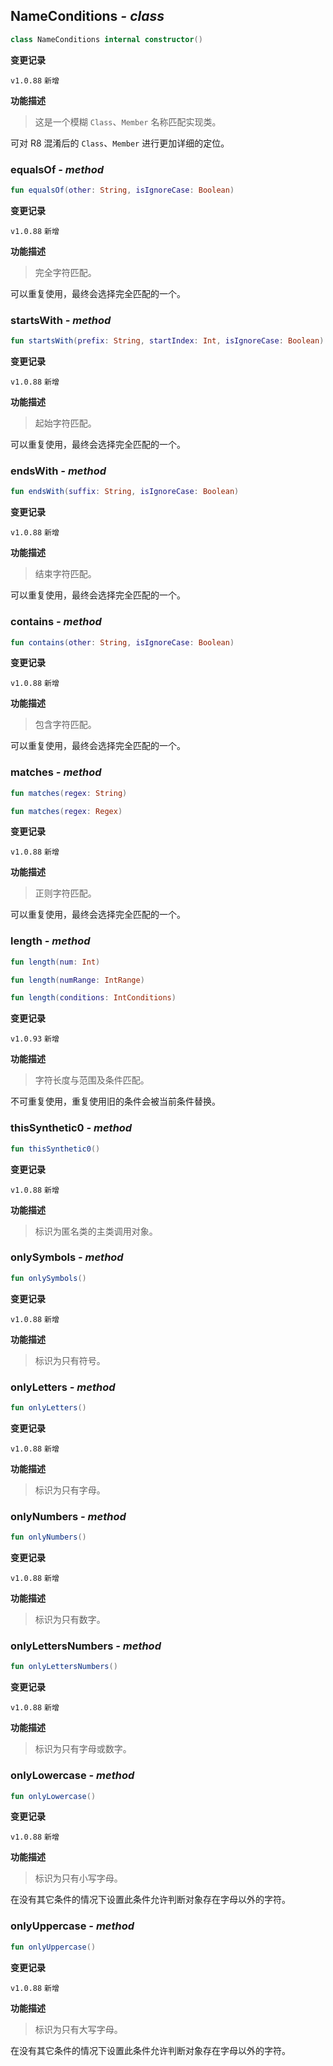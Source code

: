 ## NameConditions *- class*

```kotlin
class NameConditions internal constructor()
```

**变更记录**

`v1.0.88` `新增`

**功能描述**

> 这是一个模糊 `Class`、`Member` 名称匹配实现类。

可对 R8 混淆后的 `Class`、`Member` 进行更加详细的定位。

### equalsOf *- method*

```kotlin
fun equalsOf(other: String, isIgnoreCase: Boolean)
```

**变更记录**

`v1.0.88` `新增`

**功能描述**

> 完全字符匹配。

可以重复使用，最终会选择完全匹配的一个。

### startsWith *- method*

```kotlin
fun startsWith(prefix: String, startIndex: Int, isIgnoreCase: Boolean)
```

**变更记录**

`v1.0.88` `新增`

**功能描述**

> 起始字符匹配。

可以重复使用，最终会选择完全匹配的一个。

### endsWith *- method*

```kotlin
fun endsWith(suffix: String, isIgnoreCase: Boolean)
```

**变更记录**

`v1.0.88` `新增`

**功能描述**

> 结束字符匹配。

可以重复使用，最终会选择完全匹配的一个。

### contains *- method*

```kotlin
fun contains(other: String, isIgnoreCase: Boolean)
```

**变更记录**

`v1.0.88` `新增`

**功能描述**

> 包含字符匹配。

可以重复使用，最终会选择完全匹配的一个。

### matches *- method*

```kotlin
fun matches(regex: String)
```

```kotlin
fun matches(regex: Regex)
```

**变更记录**

`v1.0.88` `新增`

**功能描述**

> 正则字符匹配。

可以重复使用，最终会选择完全匹配的一个。

### length *- method*

```kotlin
fun length(num: Int)
```

```kotlin
fun length(numRange: IntRange)
```

```kotlin
fun length(conditions: IntConditions)
```

**变更记录**

`v1.0.93` `新增`

**功能描述**

> 字符长度与范围及条件匹配。

不可重复使用，重复使用旧的条件会被当前条件替换。

### thisSynthetic0 *- method*

```kotlin
fun thisSynthetic0()
```

**变更记录**

`v1.0.88` `新增`

**功能描述**

> 标识为匿名类的主类调用对象。

### onlySymbols *- method*

```kotlin
fun onlySymbols()
```

**变更记录**

`v1.0.88` `新增`

**功能描述**

> 标识为只有符号。

### onlyLetters *- method*

```kotlin
fun onlyLetters()
```

**变更记录**

`v1.0.88` `新增`

**功能描述**

> 标识为只有字母。

### onlyNumbers *- method*

```kotlin
fun onlyNumbers()
```

**变更记录**

`v1.0.88` `新增`

**功能描述**

> 标识为只有数字。

### onlyLettersNumbers *- method*

```kotlin
fun onlyLettersNumbers()
```

**变更记录**

`v1.0.88` `新增`

**功能描述**

> 标识为只有字母或数字。

### onlyLowercase *- method*

```kotlin
fun onlyLowercase()
```

**变更记录**

`v1.0.88` `新增`

**功能描述**

> 标识为只有小写字母。

在没有其它条件的情况下设置此条件允许判断对象存在字母以外的字符。

### onlyUppercase *- method*

```kotlin
fun onlyUppercase()
```

**变更记录**

`v1.0.88` `新增`

**功能描述**

> 标识为只有大写字母。

在没有其它条件的情况下设置此条件允许判断对象存在字母以外的字符。
